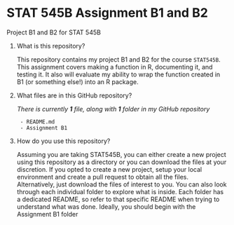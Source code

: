 # STAT 545B Assignment B1 and B2

Project B1 and B2 for STAT 545B

1. What is this repository?

    This repository contains my project B1 and B2 for the course `STAT545B`. This assignment covers making a function in R, documenting it, and testing it. It also will evaluate my ability to wrap the function created in B1 (or something else!) into an R package.


   
2. What files are in this GitHub repository?
   
   *There is currently* ***1*** *file, along with* ***1***  *folder in my GitHub repository*
   
   ```
    - README.md
    - Assignment B1
   ```
   
3. How do you use this repository?

    Assuming you are taking STAT545B, you can either create a new project using this repository as a directory or you can download the files at your discretion. If you opted to create a new project, setup your local environment and create a pull request to obtain all the files. Alternatively, just download the files of interest to you. You can also look through each individual folder to explore what is inside. Each folder has a dedicated README, so refer to that specific README when trying to understand what was done. Ideally, you should begin with the Assignment B1 folder